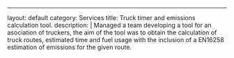 ---
layout: default
category: Services
title: Truck timer and emissions calculation tool. 
description: |
Managed a team developing a tool for an asociation of truckers, the aim of the tool was to obtain the calculation of truck routes, estimated time and fuel usage with the inclusion of a EN16258 estimation of emissions for the given route.

